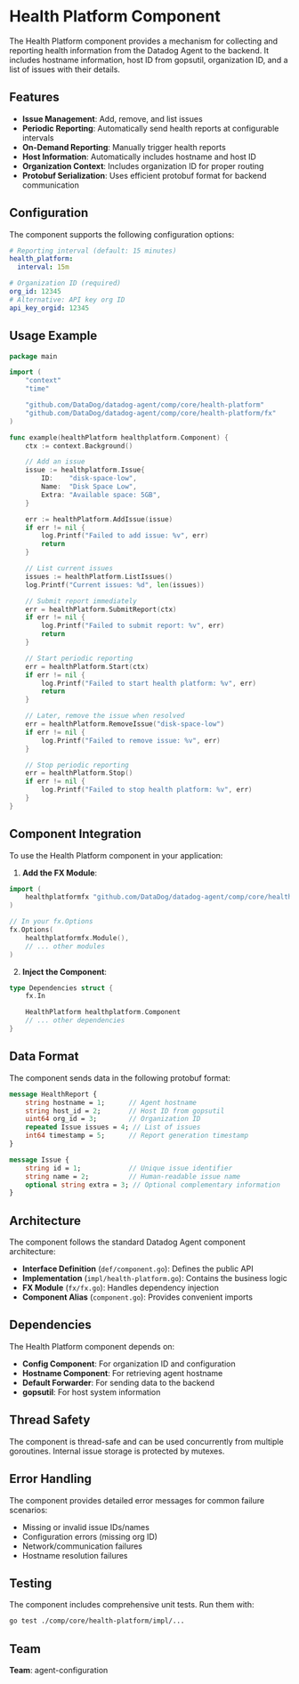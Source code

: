 # Health Platform Component

The Health Platform component provides a mechanism for collecting and reporting health information from the Datadog Agent to the backend. It includes hostname information, host ID from gopsutil, organization ID, and a list of issues with their details.

## Features

- **Issue Management**: Add, remove, and list issues
- **Periodic Reporting**: Automatically send health reports at configurable intervals
- **On-Demand Reporting**: Manually trigger health reports
- **Host Information**: Automatically includes hostname and host ID
- **Organization Context**: Includes organization ID for proper routing
- **Protobuf Serialization**: Uses efficient protobuf format for backend communication

## Configuration

The component supports the following configuration options:

```yaml
# Reporting interval (default: 15 minutes)
health_platform:
  interval: 15m

# Organization ID (required)
org_id: 12345
# Alternative: API key org ID
api_key_orgid: 12345
```

## Usage Example

```go
package main

import (
    "context"
    "time"

    "github.com/DataDog/datadog-agent/comp/core/health-platform"
    "github.com/DataDog/datadog-agent/comp/core/health-platform/fx"
)

func example(healthPlatform healthplatform.Component) {
    ctx := context.Background()

    // Add an issue
    issue := healthplatform.Issue{
        ID:    "disk-space-low",
        Name:  "Disk Space Low",
        Extra: "Available space: 5GB",
    }

    err := healthPlatform.AddIssue(issue)
    if err != nil {
        log.Printf("Failed to add issue: %v", err)
        return
    }

    // List current issues
    issues := healthPlatform.ListIssues()
    log.Printf("Current issues: %d", len(issues))

    // Submit report immediately
    err = healthPlatform.SubmitReport(ctx)
    if err != nil {
        log.Printf("Failed to submit report: %v", err)
        return
    }

    // Start periodic reporting
    err = healthPlatform.Start(ctx)
    if err != nil {
        log.Printf("Failed to start health platform: %v", err)
        return
    }

    // Later, remove the issue when resolved
    err = healthPlatform.RemoveIssue("disk-space-low")
    if err != nil {
        log.Printf("Failed to remove issue: %v", err)
    }

    // Stop periodic reporting
    err = healthPlatform.Stop()
    if err != nil {
        log.Printf("Failed to stop health platform: %v", err)
    }
}
```

## Component Integration

To use the Health Platform component in your application:

1. **Add the FX Module**:

```go
import (
    healthplatformfx "github.com/DataDog/datadog-agent/comp/core/health-platform/fx"
)

// In your fx.Options
fx.Options(
    healthplatformfx.Module(),
    // ... other modules
)
```

2. **Inject the Component**:

```go
type Dependencies struct {
    fx.In

    HealthPlatform healthplatform.Component
    // ... other dependencies
}
```

## Data Format

The component sends data in the following protobuf format:

```protobuf
message HealthReport {
    string hostname = 1;      // Agent hostname
    string host_id = 2;       // Host ID from gopsutil
    uint64 org_id = 3;        // Organization ID
    repeated Issue issues = 4; // List of issues
    int64 timestamp = 5;      // Report generation timestamp
}

message Issue {
    string id = 1;            // Unique issue identifier
    string name = 2;          // Human-readable issue name
    optional string extra = 3; // Optional complementary information
}
```

## Architecture

The component follows the standard Datadog Agent component architecture:

- **Interface Definition** (`def/component.go`): Defines the public API
- **Implementation** (`impl/health-platform.go`): Contains the business logic
- **FX Module** (`fx/fx.go`): Handles dependency injection
- **Component Alias** (`component.go`): Provides convenient imports

## Dependencies

The Health Platform component depends on:

- **Config Component**: For organization ID and configuration
- **Hostname Component**: For retrieving agent hostname
- **Default Forwarder**: For sending data to the backend
- **gopsutil**: For host system information

## Thread Safety

The component is thread-safe and can be used concurrently from multiple goroutines. Internal issue storage is protected by mutexes.

## Error Handling

The component provides detailed error messages for common failure scenarios:

- Missing or invalid issue IDs/names
- Configuration errors (missing org ID)
- Network/communication failures
- Hostname resolution failures

## Testing

The component includes comprehensive unit tests. Run them with:

```bash
go test ./comp/core/health-platform/impl/...
```

## Team

**Team**: agent-configuration

